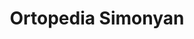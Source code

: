 ---
title: "Ortopedia Simonyan"
url: /ciudad-autonoma-de-buenos-aires/ortopedia-simonyan/
shop: suministros médicos
---